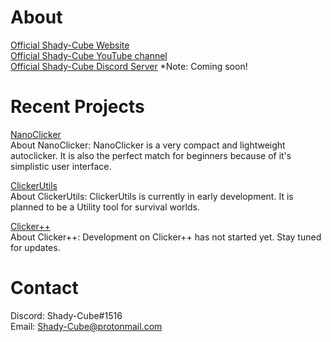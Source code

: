# About
[Official Shady-Cube Website](https://shady-cube.github.io/Official-Shady-Cube-Website/)  
[Official Shady-Cube YouTube channel](https://www.youtube.com/channel/UC9EDLhh6ePIDCxXG0HKR0zw)  
[Official Shady-Cube Discord Server](https://shady-cube.github.io/About/) *Note: Coming soon!  

# Recent Projects

[NanoClicker](https://shady-cube.github.io/NanoClicker/)  
About NanoClicker: NanoClicker is a very compact and lightweight autoclicker. It is also the perfect match for beginners because of it's simplistic user interface.

[ClickerUtils](https://shady-cube.github.io/Official-Shady-Cube-Website/)  
About ClickerUtils: ClickerUtils is currently in early development. It is planned to be a Utility tool for survival worlds.

[Clicker++](https://shady-cube.github.io/Official-Shady-Cube-Website/)  
About Clicker++: Development on Clicker++ has not started yet. Stay tuned for updates.

# Contact

Discord: Shady-Cube#1516  
Email: Shady-Cube@protonmail.com
